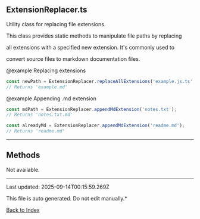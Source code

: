 ## ExtensionReplacer.ts





 Utility class for replacing file extensions.



 This class provides static methods to manipulate file paths by replacing

 all extensions with a specified new extension. It's commonly used to

 convert source files to markdown documentation files.



 @example Replacing extensions

 ```typescript
 const newPath = ExtensionReplacer.replaceAllExtensions('example.js.ts', 'md');
 // Returns 'example.md'
 ```


 @example Appending .md extension

 ```typescript
 const mdPath = ExtensionReplacer.appendMdExtension('notes.txt');
 // Returns 'notes.txt.md'

 const alreadyMd = ExtensionReplacer.appendMdExtension('readme.md');
 // Returns 'readme.md'
 ```


 



---



## Methods



Not available.



---



Last updated: 2025-09-14T00:15:59.269Z



This file is auto generated. Do not edit manually.*



[Back to Index](./index.md)